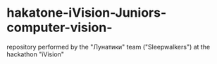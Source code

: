 # hakatone-iVision-Juniors-computer-vision-
repository performed by the "Лунатики" team ("Sleepwalkers") at the hackathon "iVision"
